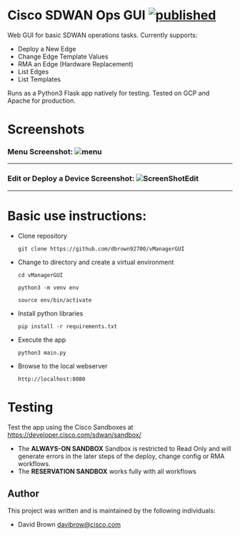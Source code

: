 # Cisco SDWAN Ops GUI   [![published](https://static.production.devnetcloud.com/codeexchange/assets/images/devnet-published.svg)](https://developer.cisco.com/codeexchange/github/repo/CiscoSE/vManageOpsGUI)

Web GUI for basic SDWAN operations tasks.  Currently supports:
- Deploy a New Edge
- Change Edge Template Values
- RMA an Edge (Hardware Replacement)
- List Edges
- List Templates

Runs as a Python3 Flask app natively for testing.  Tested on GCP and Apache for production.

# Screenshots
### Menu Screenshot: ![menu](https://user-images.githubusercontent.com/46031546/145484379-9c11be71-65b9-4a50-a149-7ee440a015d0.png)

------

### Edit or Deploy a Device Screenshot: ![ScreenShotEdit](https://user-images.githubusercontent.com/46031546/136489454-385b339a-b5b6-46ac-be81-7153ce7eb8e7.png)

------

# Basic use instructions:
- Clone repository

    `git clone https://github.com/dbrown92700/vManagerGUI`
- Change to directory and create a virtual environment

    `cd vManagerGUI`
    
    `python3 -m venv env`
    
    `source env/bin/activate`
- Install python libraries

    `pip install -r requirements.txt`
- Execute the app

    `python3 main.py`
- Browse to the local webserver

    `http://localhost:8080`
    
# Testing

Test the app using the Cisco Sandboxes at https://developer.cisco.com/sdwan/sandbox/
- The **ALWAYS-ON SANDBOX** Sandbox is restricted to Read Only and will generate errors in the later steps of the deploy, change config or RMA workflows.
- The **RESERVATION SANDBOX** works fully with all workflows

## Author

This project was written and is maintained by the following individuals:

* David Brown <davibrow@cisco.com>


